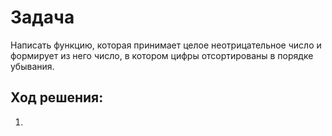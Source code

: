 # Задача
Написать функцию, которая принимает целое неотрицательное число
и формирует из него число, в котором цифры отсортированы в 
порядке убывания.


## Ход решения:
1. 
